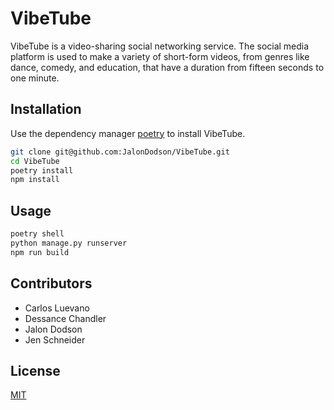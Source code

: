 # VibeTube

VibeTube is a video-sharing social networking service. The social media platform is used to make a variety of short-form videos, from genres like dance, comedy, and education, that have a duration from fifteen seconds to one minute.

## Installation

Use the dependency manager [poetry](https://github.com/python-poetry/poetry) to install VibeTube.

```bash
git clone git@github.com:JalonDodson/VibeTube.git
cd VibeTube
poetry install
npm install
```

## Usage

```python
poetry shell
python manage.py runserver
npm run build
```

## Contributors
- Carlos Luevano
- Dessance Chandler
- Jalon Dodson
- Jen Schneider


## License
[MIT](https://choosealicense.com/licenses/mit/)